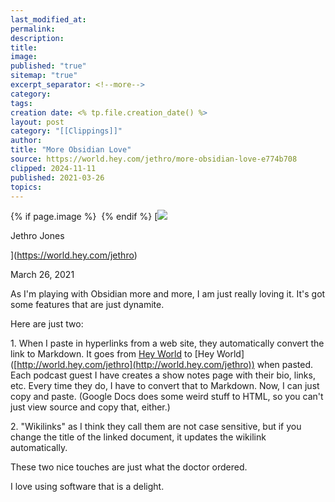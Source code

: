```yaml
---
last_modified_at: 
permalink: 
description: 
title: 
image: 
published: "true"
sitemap: "true"
excerpt_separator: <!--more-->
category: 
tags: 
creation date: <% tp.file.creation_date() %>
layout: post
category: "[[Clippings]]"
author: 
title: "More Obsidian Love"
source: https://world.hey.com/jethro/more-obsidian-love-e774b708
clipped: 2024-11-11
published: 2021-03-26
topics: 
---
```



{% if page.image %} <img src="{{ page.image }}" alt=""> {% endif %}
[![](https://world.hey.com/jethro/avatar-40bd048fb7cc6850d42ef0957b5f0c498bfea84d)

Jethro Jones

](https://world.hey.com/jethro)

March 26, 2021

As I'm playing with Obsidian more and more, I am just really loving it. It's got some features that are just dynamite.

Here are just two:

1\. When I paste in hyperlinks from a web site, they automatically convert the link to Markdown. It goes from [Hey World](http://world.hey.com/jethro) to \[Hey World\]([http://world.hey.com/jethro](http://world.hey.com/jethro)) when pasted. Each podcast guest I have creates a show notes page with their bio, links, etc. Every time they do, I have to convert that to Markdown. Now, I can just copy and paste. (Google Docs does some weird stuff to HTML, so you can't just view source and copy that, either.) 

2\. "Wikilinks" as I think they call them are not case sensitive, but if you change the title of the linked document, it updates the wikilink automatically. 

These two nice touches are just what the doctor ordered. 

I love using software that is a delight.